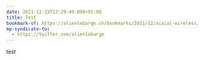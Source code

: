```yaml
---
date: 2021-12-15T22:29:49.098+01:00
title: Test
bookmark-of: https://alienlebarge.ch/bookmarks/2021/12/aiaiai-wireless/
mp-syndicate-to:
  - https://twitter.com/alienlebarge
---
```

test
